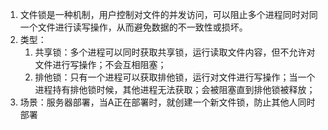 1. 文件锁是一种机制，用户控制对文件的并发访问，可以阻止多个进程同时对同一个文件进行读写操作，从而避免数据的不一致性或损坏。
2. 类型：
	1. 共享锁：多个进程可以同时获取共享锁，运行读取文件内容，但不允许对文件进行写操作；不会互相阻塞；
	2. 排他锁：只有一个进程可以获取排他锁，运行对文件进行写操作；当一个进程持有排他锁时候，其他进程无法获取；会被阻塞直到排他锁被释放；
3. 场景：服务器部署，当A正在部署时，就创建一个新文件锁，防止其他人同时部署